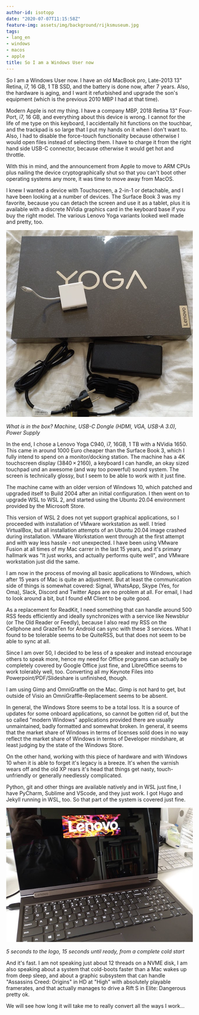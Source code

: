 ```yaml
---
author-id: isotopp
date: "2020-07-07T11:15:58Z"
feature-img: assets/img/background/rijksmuseum.jpg
tags:
- lang_en
- windows
- macos
- apple
title: So I am a Windows User now
---
```

So I am a Windows User now. I have an old MacBook pro, Late-2013 13" Retina, i7, 16 GB, 1 TB SSD, and the battery is done now, after 7 years. Also, the hardware is aging, and I want it refurbished and upgrade the son's equipment (which is the previous 2010 MBP I had at that time).

Modern Apple is not my thing. I have a company MBP, 2018 Retina 13" Four-Port, i7, 16 GB, and everything about this device is wrong. I cannot for the life of me type on this keyboard, I accidentally hit functions on the touchbar, and the trackpad is so large that I put my hands on it when I don't want to. Also, I had to disable the force-touch functionality because otherwise I would open files instead of selecting them. I have to charge it from the right hand side USB-C connector, because otherwise it would get hot and throttle.

With this in mind, and the announcement from Apple to move to ARM CPUs plus nailing the device cryptographically shut so that you can't boot other operating systems any more, it was time to move away from MacOS.

I knew I wanted a device with Touchscreen, a 2-in-1 or detachable, and I have been looking at a number of devices. The Surface Book 3 was my favorite, because you can detach the screen and use it as a tablet, plus it is available with a discrete NVidia graphics card in the keyboard base if you buy the right model. The various Lenovo Yoga variants looked well made and pretty, too.

![](/uploads/2020/07/yoga1.jpg)

*What is in the box? Machine, USB-C Dongle (HDMI, VGA, USB-A 3.0), Power Supply*

In the end, I chose a Lenovo Yoga C940, i7, 16GB, 1 TB with a NVidia 1650. This came in around 1000 Euro cheaper than the Surface Book 3, which I fully intend to spend on a monitor/docking station. The machine has a 4K touchscreen display (3840 × 2160), a keyboard I can handle, an okay sized touchpad und an awesome (and way too powerful) sound system. The screen is technically glossy, but I seem to be able to work with it just fine.

The machine came with an older version of Windows 10, which patched and upgraded itself to Build 2004 after an initial configuration. I then went on to upgrade WSL to WSL 2, and started using the Ubuntu 20.04 environment provided by the Microsoft Store.

This version of WSL 2 does not yet support graphical applications, so I proceeded with installation of VMware workstation  as well. I tried VirtualBox, but all installation attempts of an Ubuntu 20.04 image crashed during installation. VMware Workstation went through at the first attempt and with way less hassle - not unexpected. I have been using VMware Fusion at all times of my Mac carrer in the last 15 years, and it's primary hallmark was "It just works, and actually performs quite well", and VMware workstation just did the same.

I am now in the process of moving all basic applications to Windows, which after 15 years of Mac is quite an adjustment. But at least the communication side of things is somewhat covered: Signal, WhatsApp, Skype (Yes, for Oma), Slack, Discord and Twitter Apps are no problem at all. For email, I had to look around a bit, but I found eM Client to be quite good.

As a replacement for ReadKit, I need something that can handle around 500 RSS feeds efficiently and ideally synchronizes with a service like Newsblur (or The Old Reader or Feedly), because I also read my RSS on the Cellphone and GrazeTen for Android can sync with these 3 services. What I found to be tolerable seems to be QuiteRSS, but that does not seem to be able to sync at all.

Since I am over 50, I decided to be less of a speaker and instead encourage others to speak more, hence my need for Office programs can actually be completely covered by Google Office just fine, and LibreOffice seems to work tolerably well, too. Converting all my Keynote Files into Powerpoint/PDF/Slideshare is unfinished, though.

I am using Gimp and OmniGraffle on the Mac. Gimp is not hard to get, but outside of Visio an OmniGraffle-Replacement seems to be absent.

In general, the Windows Store seems to be a total loss. It is a source of updates for some onboard applications, so cannot be gotten rid of, but the so called "modern Windows" applications provided there are usually unmaintained, badly formatted and somewhat broken. In general, it seems that the market share of Windows in terms of licenses sold does in no way reflect the market share of Windows in terms of Developer mindshare, at least judging by the state of the Windows Store.

On the other hand, working with this piece of hardware and with Windows 10 when it is able to forget it's legacy is a breeze. It's when the varnish wears off and the old XP rears it's head that things get nasty, touch-unfriendly or generally needlessly complicated.

Python, git and other things are available natively and in WSL just fine, I have PyCharm, Sublime and VScode, and they just work. I got Hugo and Jekyll running in WSL, too. So that part of the system is covered just fine.

![](/uploads/2020/07/yoga2.jpg)

*5 seconds to the logo, 15 seconds until ready, from a complete cold start*


And it's fast. I am not speaking just about 12 threads on a NVME disk, I am also speaking about a system that cold-boots faster than a Mac wakes up from deep sleep, and about a graphic subsystem that can handle "Assassins Creed: Origins" in HD at "High" with absolutely playable framerates, and that actually manages to drive a Rift S in Elite: Dangerous pretty ok.

We will see how long it will take me to really convert all the ways I work...